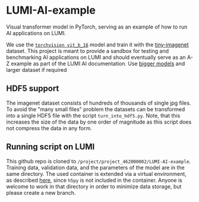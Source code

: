 # LUMI-AI-example
Visual transformer model in PyTorch, serving as an example of how to run AI applications on LUMI. 

We use the [`torchvision vit_b_16`](https://pytorch.org/vision/main/models/generated/torchvision.models.vit_b_16.html#torchvision.models.vit_b_16) model and train it with the [tiny-imagenet](https://image-net.org/download-images.php) dataset. This project is meant to provide a sandbox for testing and benchmarking AI applications on LUMI and should eventually serve as an A-Z example as part of the LUMI AI documentation.
Use [bigger models](https://pytorch.org/vision/main/models/vision_transformer.html) and larger dataset if required

## HDF5 support
The imagenet dataset consists of hundreds of thousands of single jpg files. To avoid the "many small files" problem the datasets can be transformed into a single HDF5 file with the script `turn_into_hdf5.py`. Note, that this increases the size of the data by one order of magnitude as this script does not compress the data in any form. 

## Running script on LUMI
This github repo is cloned to `/project/project_462000002/LUMI-AI-example`. Training data, validation data, and the parameters of the model are in the same directory. The used container is extended via a virtual environment, as described [here](https://github.com/Lumi-supercomputer/Getting_Started_with_AI_workshop/blob/main/07_Extending_containers_with_virtual_environments_for_faster_testing/examples/extending_containers_with_venv.md), since `h5py` is not included in the container. Anyone is welcome to work in that directory in order to minimize data storage, but please create a new branch.
